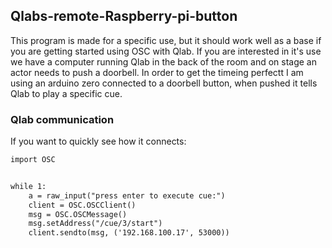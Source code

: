 ## Qlabs-remote-Raspberry-pi-button

This program is made for a specific use, but it should work well as a base if you are getting started using OSC with Qlab.
If you are interested in it's use we have a computer running Qlab in the back of the room and on stage an actor needs to push a doorbell. In order to get the timeing perfectt I am using an arduino zero connected to a doorbell button, when pushed it tells Qlab to play a specific cue.

### Qlab communication

If you want to quickly see how it connects:

```markdown
import OSC


while 1:
	a = raw_input("press enter to execute cue:")
	client = OSC.OSCClient()
	msg = OSC.OSCMessage()
	msg.setAddress("/cue/3/start")
	client.sendto(msg, ('192.168.100.17', 53000))

```

